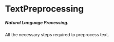 # TextPreprocessing
##### Natural Language Processing.

All the necessary steps required to preprocess text. 
